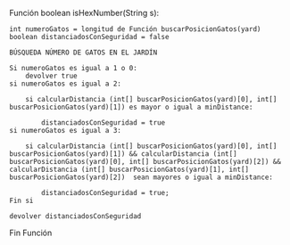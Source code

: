 <!-- Complete the function scramble(str1, str2) that returns true if a portion of str1 characters can be rearranged to match str2, otherwise returns false.

Notes:

Only lower case letters will be used (a-z). No punctuation or digits will be included.
Performance needs to be considered.
Examples
scramble('rkqodlw', 'world') ==> True
scramble('cedewaraaossoqqyt', 'codewars') ==> True
scramble('katas', 'steak') ==> False-->

<!--https://www.codewars.com/kata/55c04b4cc56a697bb0000048 -->

Función boolean isHexNumber(String s):

    int numeroGatos = longitud de Función buscarPosicionGatos(yard)
    boolean distanciadosConSeguridad = false

    BÚSQUEDA NÚMERO DE GATOS EN EL JARDÍN

    Si numeroGatos es igual a 1 o 0:
        devolver true
    si numeroGatos es igual a 2:

        si calcularDistancia (int[] buscarPosicionGatos(yard)[0], int[] buscarPosicionGatos(yard)[1]) es mayor o igual a minDistance:

            distanciadosConSeguridad = true
    si numeroGatos es igual a 3:

        si calcularDistancia (int[] buscarPosicionGatos(yard)[0], int[] buscarPosicionGatos(yard)[1]) && calcularDistancia (int[] buscarPosicionGatos(yard)[0], int[] buscarPosicionGatos(yard)[2]) && calcularDistancia (int[] buscarPosicionGatos(yard)[1], int[] buscarPosicionGatos(yard)[2])  sean mayores o igual a minDistance:

            distanciadosConSeguridad = true;
    Fin si

    devolver distanciadosConSeguridad

Fin Función
